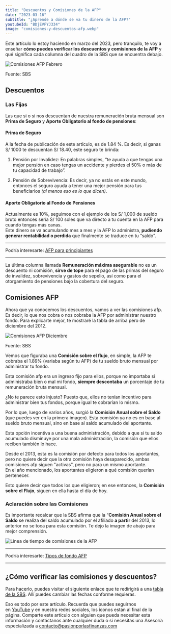 ```yaml
---
title: "Descuentos y Comisiones de la AFP"
date: "2023-03-16"
subtitle: "¿Aprende a dónde se va tu dinero de la AFP?"
youtubeId: "BDjEVFYJ334"
image: "comisiones-y-descuentos-afp.webp"
---
```


Este artículo lo estoy haciendo en marzo del 2023, pero tranquilo, te voy a enseñar **cómo puedes verificar los descuentos y comisiones de la** **AFP** y qué significa cada columna del cuadro de la SBS que se encuentra debajo.

![Comisiones AFP Febrero](/images/posts/descuentos-y-comisiones-de-la-afp/comisiones-afp-febrero.webp)

Fuente: SBS

## Descuentos

### Las Fijas

Las que si o si nos descuentan de nuestra remuneración bruta mensual son **Prima de Seguro** y **Aporte Obligatorio al fondo de pensiones**:

#### Prima de Seguro

A la fecha de publicación de este artículo, es de 1.84 %. Es decir, si ganas S/ 1000 te descuentan S/ 18.40, este seguro te brinda:

1. Pensión por Invalidez: En palabras simples, “te ayuda a que tengas una mejor pensión en caso tengas un accidente y pierdes el 50% o más de tu capacidad de trabajo”.

3. Pensión de Sobrevivencia: Es decir, ya no estás en este mundo, entonces el seguro ayuda a tener una mejor pensión para tus beneficiarios _(al menos eso es lo que dicen)_.

#### Aporte Obligatorio al Fondo de Pensiones

Actualmente es 10%, seguimos con el ejemplo de los S/ 1,000 de sueldo bruto entonces sería S/ 100 soles que va directo a tu cuenta en la AFP para cuando tengas más canas.  
Este dinero se va acumulando mes a mes y la AFP lo administra, **pudiendo generar rentabilidad o perdida** que finalmente se traduce en tu “saldo”.

* * *

Podría interesarte: [AFP para principiantes](https://pasionporlasfinanzas.com/afp-para-principiantes/)

* * *

La última columna llamada **Remuneración máxima asegurable** no es un descuento ni comisión, **sirve de tope** para el pago de las primas del seguro de invalidez, sobrevivencia y gastos de sepelio, así como para el otorgamiento de pensiones bajo la cobertura del seguro.

## Comisiones AFP

Ahora que ya conocemos los descuentos, vamos a ver las comisiones afp. Es decir, lo que nos cobra o nos cobraba la AFP por administrar nuestro fondo. Para explicarte mejor, te mostraré la tabla de arriba pero de diciembre del 2012.

![Comisiones AFP Diciembre](/images/posts/descuentos-y-comisiones-de-la-afp/comisiones-afp-diciembre-2012.webp)

Fuente: SBS

Vemos que figuraba una **Comisión sobre el flujo**, en simple, la AFP te cobraba el 1.89% (variaba según tu AFP) de tu sueldo bruto mensual por administrar tu fondo.

Esta comisión afp era un ingreso fijo para ellos, porque no importaba si administraba bien o mal mi fondo, **siempre descontaba** un porcentaje de tu remuneración bruta mensual.

¿No te parece esto injusto? Puesto que, ellos no tenían incentivo para administrar bien tus fondos, porque igual te cobrarían lo mismo.

Por lo que, luego de varios años, surgió la **Comisión Anual sobre el Saldo** (que puedes ver en la primera imagen). Esta comisión ya no es en base al sueldo bruto mensual, sino en base al saldo acumulado del aportante.

Esta opción incentiva a una buena administración, debido a que si tu saldo acumulado disminuye por una mala administración, la comisión que ellos reciben también lo hace.

Desde el 2013, esta es la comisión por defecto para todos los aportantes, pero no quiere decir que la otra comisión haya desaparecido, ambas comisiones afp siguen "activas", pero no para un mismo aportante.  
En el año mencionado, los aportantes eligieron a qué comisión querían pertenecer.

Esto quiere decir que todos los que eligieron; en ese entonces, la **Comisión sobre el Flujo**, siguen en ella hasta el día de hoy.

### Aclaración sobre las Comisiones

Es importante recalcar que la SBS afirma que la “**Comisión Anual sobre el Saldo** se realiza del saldo acumulado por el afiliado **a partir** del 2013, lo anterior no se toca para esta comisión. Te dejo la imagen de abajo para mejor comprensión.

![Línea de tiempo de comisiones de la AFP](/images/posts/descuentos-y-comisiones-de-la-afp/linea-de-tiempo-comisiones-afp.webp)

* * *

Podría interesarte: [Tipos de fondo AFP](https://pasionporlasfinanzas.com/tipos-de-fondos-afp/)

* * *

## ¿Cómo verificar las comisiones y descuentos?

Para hacerlo, puedes visitar el siguiente enlace que te redirigirá a una [tabla de la SBS](https://www.sbs.gob.pe/app/spp/empleadores/comisiones_spp/paginas/comision_prima.aspx). Allí puedes cambiar las fechas conforme requieras.

Eso es todo por este artículo. Recuerda que puedes seguirnos en [YouTube](https://www.youtube.com/@PasionporlasFinanzas) y en nuestra redes sociales, los íconos están al final de la página. Comparte este artículo con alguien que pueda necesitar esta información y contáctanos ante cualquier duda o si necesitas una Asesoría especializada a [contacto@pasionporlasfinanzas.com](mailto:contacto@pasionporlasfinanzas.com)
